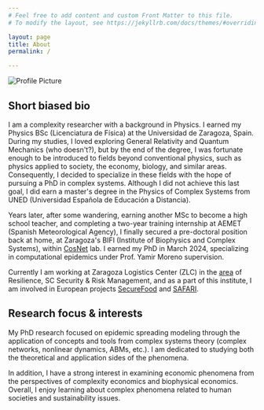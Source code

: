 ```yaml
---
# Feel free to add content and custom Front Matter to this file.
# To modify the layout, see https://jekyllrb.com/docs/themes/#overriding-theme-defaults

layout: page
title: About
permalink: /

---
```


![Profile Picture](profilephoto.png)

## Short biased bio
I am a complexity researcher with a background in Physics. I earned my Physics BSc (Licenciatura de Física) at the Universidad de Zaragoza, Spain. During my studies, I loved exploring General Relativity and Quantum Mechanics (who doesn't?), but by the end of the degree, I was fortunate enough to be introduced to fields beyond conventional physics, such as physics applied to society, the economy, biology, and similar areas. Consequently, I decided to specialize in these fields with the hope of pursuing a PhD in complex systems. Although I did not achieve this last goal, I did earn a master's degree in the Physics of Complex Systems from UNED (Universidad Española de Educación a Distancia).

Years later, after some wandering, earning another MSc to become a high school teacher, and completing a two-year training internship at AEMET (Spanish Meteorological Agency), I finally secured a pre-doctoral position back at home, at Zaragoza's BIFI (Institute of Biophysics and Complex Systems), within [CosNet](https://cosnet.bifi.es/) lab. I earned my PhD in March 2024, specializing in computational epidemics under Prof. Yamir Moreno supervision.

Currently I am working at Zaragoza Logistics Center (ZLC) in the [area](https://www.zlc.edu.es/research/core-research-areas/resilience-sc-security-risk-management/) of Resilience, SC Security & Risk Management, and as a part of this institute, I am involved in European projects [SecureFood](https://secure-food.eu/) and [SAFARI](https://www.safariports.eu/). 

## Research focus & interests
My PhD research focused on epidemic spreading modeling through the application of concepts and tools from complex systems theory (complex networks, nonlinear dynamics, ABMs, etc.). I am dedicated to studying both the theoretical and application sides of the phenomena.

In addition, I have a strong interest in examining economic phenomena from the perspectives of complexity economics and biophysical economics. Overall, I enjoy learning about complex phenomena related to human societies and sustainability issues.
